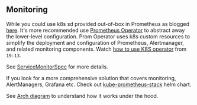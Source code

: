 ## Monitoring

While you could use k8s sd provided out-of-box in Prometheus as blogged [here](https://blog.sebastian-daschner.com/entries/prometheus-kubernetes-discovery). It's more recommended use [Prometheus Operator](https://prometheus-operator.dev/) to abstract away the lower-level configuration. Prom Operator uses k8s custom resources to simplify the deployment and configuration of Prometheus, Alertmanager, and related monitoring components. Watch [how to use K8S operator](https://www.youtube.com/watch?v=MuHPMXCGiLc) from `19:13`.

See [ServiceMonitorSpec](https://github.com/prometheus-operator/prometheus-operator/blob/master/Documentation/api.md#servicemonitorspec) for more details.

If you look for a more comprehensive solution that covers monitoring, AlertManagers, Grafana etc. Check out [kube-prometheus-stack](https://artifacthub.io/packages/helm/prometheus-community/kube-prometheus-stack) helm chart.

See [Arch diagram](https://github.com/prometheus-operator/prometheus-operator/blob/master/Documentation/troubleshooting.md#overview-of-servicemonitor-tagging-and-related-elements) to understand how it works under the hood.
